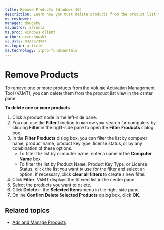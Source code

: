 ```yaml
---
title: Remove Products (Windows 10)
description: Learn how you must delete products from the product list view so you can remove products from the Volume Activation Management Tool (VAMT).
ms.reviewer: 
manager: dougeby
ms.author: aaroncz
ms.prod: windows-client
author: aczechowski
ms.date: 04/25/2017
ms.topic: article
ms.technology: itpro-fundamentals
---
```


# Remove Products

To remove one or more products from the Volume Activation Management Tool (VAMT), you can delete them from the product list view in the center pane.

**To delete one or more products**
1.  Click a product node in the left-side pane.
2.  You can use the **Filter** function to narrow your search for computers by clicking **Filter** in the right-side pane to open the **Filter Products** dialog box.
3.  In the **Filter Products** dialog box, you can filter the list by computer name, product name, product key type, license status, or by any combination of these options.
    -   To filter the list by computer name, enter a name in the **Computer Name** box.
    -   To filter the list by Product Name, Product Key Type, or License Status, click the list you want to use for the filter and select an option. If necessary, click **clear all filters** to create a new filter.
4.  Click **Filter**. VAMT displays the filtered list in the center pane.
5.  Select the products you want to delete.
6.  Click **Delete** in the **Selected Items** menu in the right-side pane.
7.  On the **Confirm Delete Selected Products** dialog box, click **OK**.

## Related topics
- [Add and Manage Products](add-manage-products-vamt.md)
 
 
